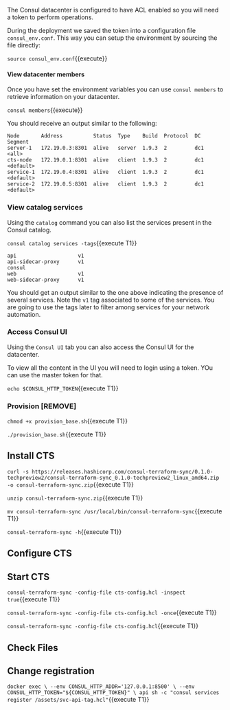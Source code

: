 
The Consul datacenter is configured to have ACL enabled so you will need a token
to perform operations.

During the deployment we saved the token into a configuration file 
`consul_env.conf`. This way you can setup the environment by sourcing the file
directly:

`source consul_env.conf`{{execute}}

#### View datacenter members

Once you have set the environment variables you can use `consul members` to
retrieve information on your datacenter.

`consul members`{{execute}}

You should receive an output similar to the following:

```screenshot
Node       Address          Status  Type    Build  Protocol  DC   Segment
server-1   172.19.0.3:8301  alive   server  1.9.3  2         dc1  <all>
cts-node   172.19.0.1:8301  alive   client  1.9.3  2         dc1  <default>
service-1  172.19.0.4:8301  alive   client  1.9.3  2         dc1  <default>
service-2  172.19.0.5:8301  alive   client  1.9.3  2         dc1  <default>
```

### View catalog services

Using the `catalog` command you can also list the services present in the Consul
catalog.

`consul catalog services -tags`{{execute T1}}

```snapshot
api                    v1
api-sidecar-proxy      v1
consul                 
web                    v1
web-sidecar-proxy      v1
```

You should get an output similar to the one above indicating the presence of
several services. Note the `v1` tag associated to some of the services. You
are going to use the tags later to filter among services for your network 
automation.

### Access Consul UI

Using the `Consul UI` tab you can also access the Consul UI for the datacenter.

To view all the content in the UI you will need to login using a token. YOu can 
use the master token for that.

`echo $CONSUL_HTTP_TOKEN`{{execute T1}}


### Provision [REMOVE]

`chmod +x provision_base.sh`{{execute T1}}

`./provision_base.sh`{{execute T1}}

## Install CTS

`curl -s https://releases.hashicorp.com/consul-terraform-sync/0.1.0-techpreview2/consul-terraform-sync_0.1.0-techpreview2_linux_amd64.zip -o consul-terraform-sync.zip`{{execute T1}}

`unzip consul-terraform-sync.zip`{{execute T1}}

`mv consul-terraform-sync /usr/local/bin/consul-terraform-sync`{{execute T1}}

`consul-terraform-sync -h`{{execute T1}}

## Configure CTS

## Start CTS

`consul-terraform-sync -config-file cts-config.hcl -inspect true`{{execute T1}}

`consul-terraform-sync -config-file cts-config.hcl -once`{{execute T1}}

`consul-terraform-sync -config-file cts-config.hcl`{{execute T1}}

## Check Files

## Change registration

`docker exec \
  --env CONSUL_HTTP_ADDR='127.0.0.1:8500' \
  --env CONSUL_HTTP_TOKEN="${CONSUL_HTTP_TOKEN}" \
  api sh -c "consul services register /assets/svc-api-tag.hcl"`{{execute T1}}

